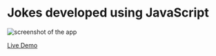 # Jokes developed using JavaScript
 
![screenshot of the app](https://raw.githubusercontent.com/praveenorugantitech/praveenorugantitech-javascript-projects/master/praveenorugantitech-jokes/screenshot.PNG "Jokes")


[Live Demo](https://praveenorugantitech.github.io/praveenorugantitech-jokes-js/Demo/)


